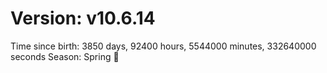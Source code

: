# Version: v10.6.14
Time since birth: 3850 days, 92400 hours, 5544000 minutes, 332640000 seconds
Season: Spring 🌸
